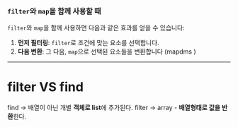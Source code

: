 
### `filter`와 `map`을 함께 사용할 때

`filter`와 `map`을 함께 사용하면 다음과 같은 효과를 얻을 수 있습니다:

1. **먼저 필터링**: `filter`로 조건에 맞는 요소를 선택합니다.
2. **다음 변환**: 그 다음, `map`으로 선택된 요소들을 변환합니다 (mapdms )                                                        
   
   
----

# filter VS find


find -> 배열이 아닌 개별 **객체로 list**에 추가된다.
filter -> array - **배열형태로 값을 반환**한다.
